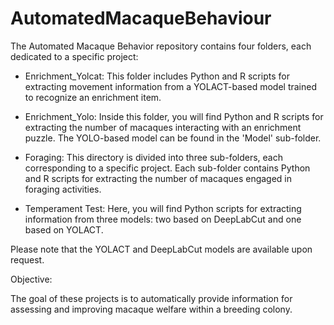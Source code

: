 # AutomatedMacaqueBehaviour
The Automated Macaque Behavior repository contains four folders, each dedicated to a specific project:

- Enrichment_Yolcat: This folder includes Python and R scripts for extracting movement information from a YOLACT-based model trained to recognize an enrichment item.

- Enrichment_Yolo: Inside this folder, you will find Python and R scripts for extracting the number of macaques interacting with an enrichment puzzle. The YOLO-based model can be found in the 'Model' sub-folder.

- Foraging: This directory is divided into three sub-folders, each corresponding to a specific project. Each sub-folder contains Python and R scripts for extracting the number of macaques engaged in foraging activities.

- Temperament Test: Here, you will find Python scripts for extracting information from three models: two based on DeepLabCut and one based on YOLACT.

Please note that the YOLACT and DeepLabCut models are available upon request.


Objective:

The goal of these projects is to automatically provide information for assessing and improving macaque welfare within a breeding colony.
